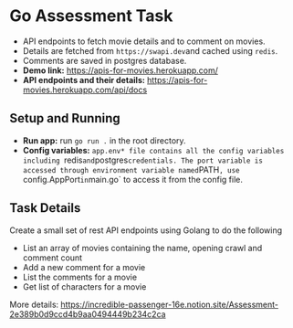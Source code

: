 # Go Assessment Task
- API endpoints to fetch movie details and to comment on movies. 
- Details are fetched from `https://swapi.dev`and cached using `redis`. 
- Comments are saved in postgres database.
- **Demo link:** https://apis-for-movies.herokuapp.com/
- **API endpoints and their details:** https://apis-for-movies.herokuapp.com/api/docs

## Setup and Running 
- **Run app:** run `go run .` in the root directory. 
- **Config variables:** `app.env* file contains all the config variables including `redis` and `postgres` credentials. The port variable is accessed through environment variable named `PATH`, use `config.AppPort` in `main.go` to access it from the config file.

## Task Details
Create a small set of rest API endpoints using Golang to do the following
- List an array of movies containing the name, opening crawl and comment count
- Add a new comment for a movie
- List the comments for a movie
- Get list of characters for a movie

More details: https://incredible-passenger-16e.notion.site/Assessment-2e389b0d9ccd4b9aa0494449b234c2ca
